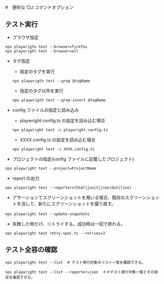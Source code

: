 #　便利な CLI コマンドオプション

## テスト実行

- ブラウザ指定

```
npx playwrigth test --browser=firefox
npx playwright test --browser=all
```

- タグ指定

  - 指定のタグを実行

  ```
  npx playwrigth test --grep @tagName
  ```

  - 指定のタグ以外を実行

  ```
  npx playwrigth test --grep-invert @tagName
  ```

- config ファイルの指定と読み込み

  - playwright.config.ts の設定を読み込む場合

  ```
  npx playwright test -c playwright.config.ts
  ```

  - XXXX.config.ts の設定を読み込む場合

  ```
  npx playwright test -c XXXX.config.ts
  ```

- プロジェクトの指定(config ファイルに記載したプロジェクト)

```
npx playwright test --project=ProjectName
```

- report の出力

```
npx playwright test --reporter=(html|junit|json|dot|line)
```

- アサーションでスクリーンショットを用いる場合、既存のスクリーンショットを消して、新たにスクリーンショットを撮り直す。

```
npx playwright test --update-snapshots　
```

- 失敗した時だけ、リトライする。成功時は一回で終わる。
```
npx playwright test retry.spec.ts --retries=3
```



## テスト全容の確認

```
npx playwright test --list  # テスト実行対象のリスト一覧を確認できる。
```

```
npx playwright test --list --reporter=json  ＃＃テスト実行対象一覧とその設定を確認できる。
```

